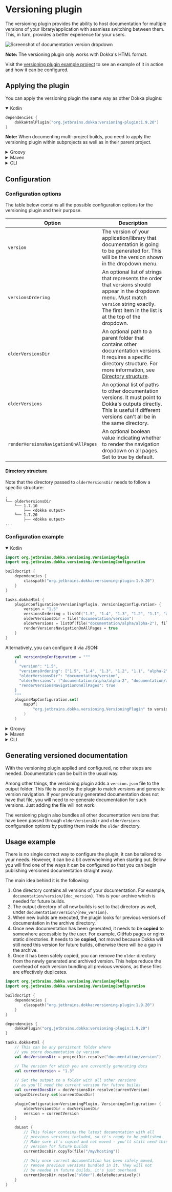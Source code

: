 # Versioning plugin

The versioning plugin provides the ability to host documentation for multiple versions of your library/application
with seamless switching between them. This, in turn, provides a better experience for your users.

![Screenshot of documentation version dropdown](versioning-plugin-example.png)

**Note:** The versioning plugin only works with Dokka's HTML format.

Visit the [versioning plugin example project](../../examples/gradle/dokka-versioning-multimodule-example)
to see an example of it in action and how it can be configured.

## Applying the plugin

You can apply the versioning plugin the same way as other Dokka plugins:

<details open>
<summary>Kotlin</summary>

```kotlin
dependencies {
    dokkaHtmlPlugin("org.jetbrains.dokka:versioning-plugin:1.9.20")
}
```

**Note:** When documenting multi-project builds, you need to apply the versioning 
plugin within subprojects as well as in their parent project.

</details>

<details>
<summary>Groovy</summary>

```groovy
dependencies {
    dokkaHtmlPlugin 'org.jetbrains.dokka:versioning-plugin:1.9.20'
}
```

**Note:** When documenting multi-project builds, you need to apply the versioning 
plugin within subprojects as well as in their parent project.

</details>

<details>
<summary>Maven</summary>

```xml
<plugin>
    <groupId>org.jetbrains.dokka</groupId>
    <artifactId>dokka-maven-plugin</artifactId>
    ...
    <configuration>
        <dokkaPlugins>
            <plugin>
                <groupId>org.jetbrains.dokka</groupId>
                <artifactId>versioning-plugin</artifactId>
                <version>1.9.20</version>
            </plugin>
        </dokkaPlugins>
    </configuration>
</plugin>
```

</details>

<details>
<summary>CLI</summary>

You can find the versioning plugin's artifact on
[mvnrepository](https://mvnrepository.com/artifact/org.jetbrains.dokka/versioning-plugin/1.9.20) or by browsing
[maven central repository](https://repo1.maven.org/maven2/org/jetbrains/dokka/versioning-plugin/1.9.20)
directly, and pass it to `pluginsClasspath`.

Via command line arguments:

```Bash
java -jar dokka-cli-1.9.20.jar \
     -pluginsClasspath "./dokka-base-1.9.20.jar;...;./versioning-plugin-1.9.20.jar" \
     ...
```

Via JSON configuration:

```json
{
  ...
  "pluginsClasspath": [
    "./dokka-base-1.9.20.jar",
    "...",
    "./versioning-plugin-1.9.20.jar"
  ],
  ...
}
```

</details>

## Configuration

### Configuration options

The table below contains all the possible configuration options for the versioning plugin and their purpose.

| **Option**                           | **Description**                                                                                                                                                                                        |
|--------------------------------------|--------------------------------------------------------------------------------------------------------------------------------------------------------------------------------------------------------|
| `version`                            | The version of your application/library that documentation is going to be generated for. This will be the version shown in the dropdown menu.                                                          |
| `versionsOrdering`                   | An optional list of strings that represents the order that versions should appear in the dropdown menu. Must match `version` string exactly. The first item in the list is at the top of the dropdown. |
| `olderVersionsDir`                   | An optional path to a parent folder that contains other documentation versions. It requires a specific directory structure. For more information, see [Directory structure](#directory-structure).     |
| `olderVersions`                      | An optional list of paths to other documentation versions. It must point to Dokka's outputs directly. This is useful if different versions can't all be in the same directory.                         |
| `renderVersionsNavigationOnAllPages` | An optional boolean value indicating whether to render the navigation dropdown on all pages. Set to true by default.                                                                                   |

#### Directory structure

Note that the directory passed to `olderVersionsDir` needs to follow a specific structure:

```text
.
└── olderVersionsDir
    └── 1.7.10
        ├── <dokka output>
    └── 1.7.20
        ├── <dokka output>
...
```

### Configuration example

<details open>
<summary>Kotlin</summary>

```kotlin
import org.jetbrains.dokka.versioning.VersioningPlugin
import org.jetbrains.dokka.versioning.VersioningConfiguration

buildscript {
    dependencies {
        classpath("org.jetbrains.dokka:versioning-plugin:1.9.20")
    }
}

tasks.dokkaHtml {
    pluginConfiguration<VersioningPlugin, VersioningConfiguration> {
        version = "1.5"
        versionsOrdering = listOf("1.5", "1.4", "1.3", "1.2", "1.1", "alpha-2", "alpha-1")
        olderVersionsDir = file("documentation/version")
        olderVersions = listOf(file("documentation/alpha/alpha-2"), file("documentation/alpha/alpha-1"))
        renderVersionsNavigationOnAllPages = true
    }
}
```

Alternatively, you can configure it via JSON:

```kotlin
    val versioningConfiguration = """
    {
      "version": "1.5",
      "versionsOrdering": ["1.5", "1.4", "1.3", "1.2", "1.1", "alpha-2", "alpha-1"],
      "olderVersionsDir": "documentation/version",
      "olderVersions": ["documentation/alpha/alpha-2", "documentation/alpha/alpha-1"],
      "renderVersionsNavigationOnAllPages": true
    }
    """
    pluginsMapConfiguration.set(
        mapOf(
            "org.jetbrains.dokka.versioning.VersioningPlugin" to versioningConfiguration
        )
    )
```

</details>

<details>
<summary>Groovy</summary>

```groovy
dokkaHtml {
    String versioningConfiguration = """
    {
      "version": "1.5",
      "versionsOrdering": ["1.5", "1.4", "1.3", "1.2", "1.1", "alpha-2", "alpha-1"],
      "olderVersionsDir": "documentation/version",
      "olderVersions": ["documentation/alpha/alpha-2", "documentation/alpha/alpha-1"],
      "renderVersionsNavigationOnAllPages": true
    }
    """
    pluginsMapConfiguration.set(
            ["org.jetbrains.dokka.versioning.VersioningPlugin": versioningConfiguration]
    )
}
```

</details>

<details>
<summary>Maven</summary>

```xml
<plugin>
    <groupId>org.jetbrains.dokka</groupId>
    <artifactId>dokka-maven-plugin</artifactId>
    ...
    <configuration>
        <pluginsConfiguration>
            <org.jetbrains.dokka.versioning.VersioningPlugin>
                <version>1.5</version>
                <versionsOrdering>
                    <version>1.5</version>
                    <version>1.4</version>
                    <version>1.3</version>
                    <version>1.2</version>
                    <version>1.1</version>
                    <version>alpha-2</version>
                    <version>alpha-1</version>
                </versionsOrdering>
                <olderVersionsDir>${project.basedir}/documentation/version</olderVersionsDir>
                <olderVersions>
                    <version>${project.basedir}/documentation/alpha/alpha-2</version>
                    <version>${project.basedir}/documentation/alpha/alpha-1</version>
                </olderVersions>
                <renderVersionsNavigationOnAllPages>true</renderVersionsNavigationOnAllPages>
            </org.jetbrains.dokka.versioning.VersioningPlugin>
        </pluginsConfiguration>
    </configuration>
</plugin>
```

</details>

<details>
<summary>CLI</summary>

```Bash
java -jar dokka-cli-1.9.20.jar \
     ...
     -pluginsConfiguration "org.jetbrains.dokka.versioning.VersioningPlugin={\"version\": \"1.5\", \"versionsOrdering\": [\"1.5\", \"1.4\", \"1.3\", \"1.2\", \"1.1\", \"alpha-2\", \"alpha-1\"], \"olderVersionsDir\": \"documentation/version\", \"olderVersions\": [\"documentation/alpha/alpha-2\", \"documentation/alpha/alpha-1\"], \"renderVersionsNavigationOnAllPages\": true}"

```

Alternatively, via JSON configuration:
```json
{
  "moduleName": "Dokka Example",
  ...
  "pluginsConfiguration": [
    {
      "fqPluginName": "org.jetbrains.dokka.versioning.VersioningPlugin",
      "serializationFormat": "JSON",
      "values": "{\"version\": \"1.5\", \"versionsOrdering\": [\"1.5\", \"1.4\", \"1.3\", \"1.2\", \"1.1\", \"alpha-2\", \"alpha-1\"], \"olderVersionsDir\": \"documentation/version\", \"olderVersions\": [\"documentation/alpha/alpha-2\", \"documentation/alpha/alpha-1\"], \"renderVersionsNavigationOnAllPages\": true}"
    }
  ]
}
```

</details>

## Generating versioned documentation

With the versioning plugin applied and configured, no other steps are needed. Documentation can be built in the usual way.

Among other things, the versioning plugin adds a `version.json` file to the output folder. This file is used by the
plugin to match versions and generate version navigation. If your previously generated documentation does not have that
file, you will need to re-generate documentation for such versions. Just adding the file will not work.

The versioning plugin also bundles all other documentation versions that have been passed through `olderVersionsDir`
and `olderVersions` configuration options by putting them inside the `older` directory.

## Usage example

There is no single correct way to configure the plugin, it can be tailored to your needs. However,
it can be a bit overwhelming when starting out. Below you will find one of the ways it can be configured so that you
can begin publishing versioned documentation straight away.

The main idea behind it is the following:

1. One directory contains all versions of your documentation. For example, `documentation/version/{doc_version}`.
   This is your archive which is needed for future builds.
2. The output directory of all new builds is set to that directory as well, under `documentation/version/{new_version}`.
3. When new builds are executed, the plugin looks for previous versions of documentation in the archive directory.
4. Once new documentation has been generated, it needs to be **copied** to somewhere accessible by the user.
   For example, GitHub pages or nginx static directories. It needs to be **copied**, not moved because Dokka will still
   need this version for future builds, otherwise there will be a gap in the archive.
5. Once it has been safely copied, you can remove the `older` directory from the newly generated and archived version.
   This helps reduce the overhead of each version bundling all previous versions, as these files are effectively duplicates.

```kotlin
import org.jetbrains.dokka.versioning.VersioningPlugin
import org.jetbrains.dokka.versioning.VersioningConfiguration

buildscript {
    dependencies {
        classpath("org.jetbrains.dokka:versioning-plugin:1.9.20")
    }
}

dependencies {
    dokkaPlugin("org.jetbrains.dokka:versioning-plugin:1.9.20")
}

tasks.dokkaHtml {
    // This can be any persistent folder where
    // you store documentation by version
    val docVersionsDir = projectDir.resolve("documentation/version")

    // The version for which you are currently generating docs
    val currentVersion = "1.3"
    
    // Set the output to a folder with all other versions
    // as you'll need the current version for future builds
    val currentDocsDir = docVersionsDir.resolve(currentVersion)
    outputDirectory.set(currentDocsDir)

    pluginConfiguration<VersioningPlugin, VersioningConfiguration> {
        olderVersionsDir = docVersionsDir
        version = currentVersion
    }

    doLast {
        // This folder contains the latest documentation with all
        // previous versions included, so it's ready to be published.
        // Make sure it's copied and not moved - you'll still need this
        // version for future builds
        currentDocsDir.copyTo(file("/my/hosting"))
       
        // Only once current documentation has been safely moved,
        // remove previous versions bundled in it. They will not
        // be needed in future builds, it's just overhead.
        currentDocsDir.resolve("older").deleteRecursively()
    }
}
```
